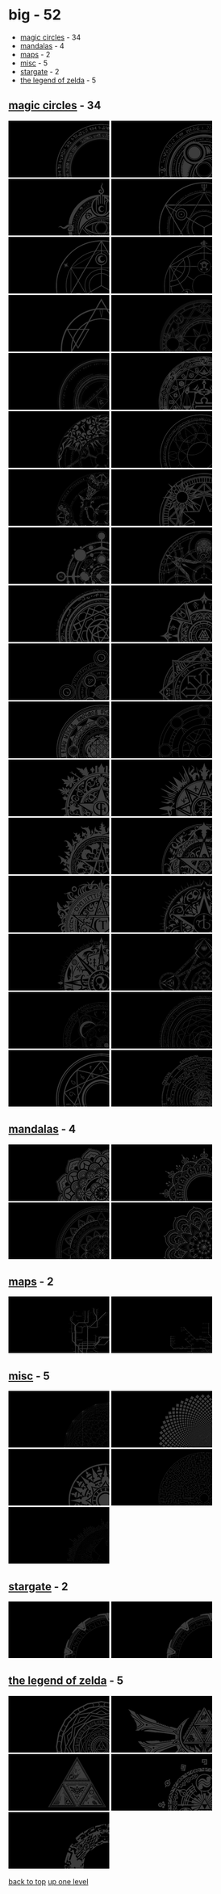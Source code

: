 # big - 52
- [magic circles](#magic-circles) - 34
- [mandalas](#mandalas) - 4
- [maps](#maps) - 2
- [misc](#misc) - 5
- [stargate](#stargate) - 2
- [the legend of zelda](#the-legend-of-zelda) - 5

<a id="magic-circles"></a>

## [magic circles](/terminal/grey%20on%20alpha/big/magic%20circles/README.MD) - 34
[![Magic Circle Bayonetta Entrance To Muspelheim by Lcl Simon](/.internals/thumbnails/terminal/grey%20on%20alpha/big/magic%20circles/bayonetta/magic_circle_bayonetta_entrance_to_muspelheim_by_lcl_simon.png "Magic Circle Bayonetta Entrance To Muspelheim by Lcl Simon")](https://raw.githubusercontent.com/buckmanc/wallpapers/main/terminal/grey%20on%20alpha/big/magic%20circles/bayonetta/magic_circle_bayonetta_entrance_to_muspelheim_by_lcl_simon.png)
[![Magic Circle Bayonetta Inferno Umbra Witch Seal by Lcl Simon](/.internals/thumbnails/terminal/grey%20on%20alpha/big/magic%20circles/bayonetta/magic_circle_bayonetta_inferno_umbra_witch_seal_by_lcl_simon.png "Magic Circle Bayonetta Inferno Umbra Witch Seal by Lcl Simon")](https://raw.githubusercontent.com/buckmanc/wallpapers/main/terminal/grey%20on%20alpha/big/magic%20circles/bayonetta/magic_circle_bayonetta_inferno_umbra_witch_seal_by_lcl_simon.png)
[![Magic Circle Bayonetta Moon Of Mahaa Kalaa by Lcl Simon](/.internals/thumbnails/terminal/grey%20on%20alpha/big/magic%20circles/bayonetta/magic_circle_bayonetta_moon_of_mahaa_kalaa_by_lcl_simon.png "Magic Circle Bayonetta Moon Of Mahaa Kalaa by Lcl Simon")](https://raw.githubusercontent.com/buckmanc/wallpapers/main/terminal/grey%20on%20alpha/big/magic%20circles/bayonetta/magic_circle_bayonetta_moon_of_mahaa_kalaa_by_lcl_simon.png)
[![magic_circle_full_metal_alchemist_02.png](/.internals/thumbnails/terminal/grey%20on%20alpha/big/magic%20circles/full%20metal%20alchemist/magic_circle_full_metal_alchemist_02.png "magic_circle_full_metal_alchemist_02.png")](https://raw.githubusercontent.com/buckmanc/wallpapers/main/terminal/grey%20on%20alpha/big/magic%20circles/full%20metal%20alchemist/magic_circle_full_metal_alchemist_02.png)
[![magic_circle_full_metal_alchemist_02_rosedesignestudio.png](/.internals/thumbnails/terminal/grey%20on%20alpha/big/magic%20circles/full%20metal%20alchemist/magic_circle_full_metal_alchemist_02_rosedesignestudio.png "magic_circle_full_metal_alchemist_02_rosedesignestudio.png")](https://raw.githubusercontent.com/buckmanc/wallpapers/main/terminal/grey%20on%20alpha/big/magic%20circles/full%20metal%20alchemist/magic_circle_full_metal_alchemist_02_rosedesignestudio.png)
[![magic_circle_full_metal_alchemist_03_rosedesignestudio.png](/.internals/thumbnails/terminal/grey%20on%20alpha/big/magic%20circles/full%20metal%20alchemist/magic_circle_full_metal_alchemist_03_rosedesignestudio.png "magic_circle_full_metal_alchemist_03_rosedesignestudio.png")](https://raw.githubusercontent.com/buckmanc/wallpapers/main/terminal/grey%20on%20alpha/big/magic%20circles/full%20metal%20alchemist/magic_circle_full_metal_alchemist_03_rosedesignestudio.png)
[![magic_circle_full_metal_alchemist_04_rosedesignestudio.png](/.internals/thumbnails/terminal/grey%20on%20alpha/big/magic%20circles/full%20metal%20alchemist/magic_circle_full_metal_alchemist_04_rosedesignestudio.png "magic_circle_full_metal_alchemist_04_rosedesignestudio.png")](https://raw.githubusercontent.com/buckmanc/wallpapers/main/terminal/grey%20on%20alpha/big/magic%20circles/full%20metal%20alchemist/magic_circle_full_metal_alchemist_04_rosedesignestudio.png)
[![magic_circle_01.png](/.internals/thumbnails/terminal/grey%20on%20alpha/big/magic%20circles/misc/magic_circle_01.png "magic_circle_01.png")](https://raw.githubusercontent.com/buckmanc/wallpapers/main/terminal/grey%20on%20alpha/big/magic%20circles/misc/magic_circle_01.png)
[![magic_circle_02.png](/.internals/thumbnails/terminal/grey%20on%20alpha/big/magic%20circles/misc/magic_circle_02.png "magic_circle_02.png")](https://raw.githubusercontent.com/buckmanc/wallpapers/main/terminal/grey%20on%20alpha/big/magic%20circles/misc/magic_circle_02.png)
[![magic_circle_03.png](/.internals/thumbnails/terminal/grey%20on%20alpha/big/magic%20circles/misc/magic_circle_03.png "magic_circle_03.png")](https://raw.githubusercontent.com/buckmanc/wallpapers/main/terminal/grey%20on%20alpha/big/magic%20circles/misc/magic_circle_03.png)
[![magic_circle_04.png](/.internals/thumbnails/terminal/grey%20on%20alpha/big/magic%20circles/misc/magic_circle_04.png "magic_circle_04.png")](https://raw.githubusercontent.com/buckmanc/wallpapers/main/terminal/grey%20on%20alpha/big/magic%20circles/misc/magic_circle_04.png)
[![magic_circle_05.png](/.internals/thumbnails/terminal/grey%20on%20alpha/big/magic%20circles/misc/magic_circle_05.png "magic_circle_05.png")](https://raw.githubusercontent.com/buckmanc/wallpapers/main/terminal/grey%20on%20alpha/big/magic%20circles/misc/magic_circle_05.png)
[![magic_circle_06.png](/.internals/thumbnails/terminal/grey%20on%20alpha/big/magic%20circles/misc/magic_circle_06.png "magic_circle_06.png")](https://raw.githubusercontent.com/buckmanc/wallpapers/main/terminal/grey%20on%20alpha/big/magic%20circles/misc/magic_circle_06.png)
[![magic_circle_07.png](/.internals/thumbnails/terminal/grey%20on%20alpha/big/magic%20circles/misc/magic_circle_07.png "magic_circle_07.png")](https://raw.githubusercontent.com/buckmanc/wallpapers/main/terminal/grey%20on%20alpha/big/magic%20circles/misc/magic_circle_07.png)
[![magic_circle_08.png](/.internals/thumbnails/terminal/grey%20on%20alpha/big/magic%20circles/misc/magic_circle_08.png "magic_circle_08.png")](https://raw.githubusercontent.com/buckmanc/wallpapers/main/terminal/grey%20on%20alpha/big/magic%20circles/misc/magic_circle_08.png)
[![magic_circle_09.png](/.internals/thumbnails/terminal/grey%20on%20alpha/big/magic%20circles/misc/magic_circle_09.png "magic_circle_09.png")](https://raw.githubusercontent.com/buckmanc/wallpapers/main/terminal/grey%20on%20alpha/big/magic%20circles/misc/magic_circle_09.png)
[![magic_circle_10_tpdesign06.png](/.internals/thumbnails/terminal/grey%20on%20alpha/big/magic%20circles/misc/magic_circle_10_tpdesign06.png "magic_circle_10_tpdesign06.png")](https://raw.githubusercontent.com/buckmanc/wallpapers/main/terminal/grey%20on%20alpha/big/magic%20circles/misc/magic_circle_10_tpdesign06.png)
[![magic_circle_11_loutecrea.png](/.internals/thumbnails/terminal/grey%20on%20alpha/big/magic%20circles/misc/magic_circle_11_loutecrea.png "magic_circle_11_loutecrea.png")](https://raw.githubusercontent.com/buckmanc/wallpapers/main/terminal/grey%20on%20alpha/big/magic%20circles/misc/magic_circle_11_loutecrea.png)
[![magic_circle_12_artstudiodesignsvg.png](/.internals/thumbnails/terminal/grey%20on%20alpha/big/magic%20circles/misc/magic_circle_12_artstudiodesignsvg.png "magic_circle_12_artstudiodesignsvg.png")](https://raw.githubusercontent.com/buckmanc/wallpapers/main/terminal/grey%20on%20alpha/big/magic%20circles/misc/magic_circle_12_artstudiodesignsvg.png)
[![magic_circle_15.png](/.internals/thumbnails/terminal/grey%20on%20alpha/big/magic%20circles/misc/magic_circle_15.png "magic_circle_15.png")](https://raw.githubusercontent.com/buckmanc/wallpapers/main/terminal/grey%20on%20alpha/big/magic%20circles/misc/magic_circle_15.png)
[![magic_circle_16.png](/.internals/thumbnails/terminal/grey%20on%20alpha/big/magic%20circles/misc/magic_circle_16.png "magic_circle_16.png")](https://raw.githubusercontent.com/buckmanc/wallpapers/main/terminal/grey%20on%20alpha/big/magic%20circles/misc/magic_circle_16.png)
[![magic_circle_17.png](/.internals/thumbnails/terminal/grey%20on%20alpha/big/magic%20circles/misc/magic_circle_17.png "magic_circle_17.png")](https://raw.githubusercontent.com/buckmanc/wallpapers/main/terminal/grey%20on%20alpha/big/magic%20circles/misc/magic_circle_17.png)
[![magic_circle_7003_etechdigital.png](/.internals/thumbnails/terminal/grey%20on%20alpha/big/magic%20circles/misc/magic_circle_7003_etechdigital.png "magic_circle_7003_etechdigital.png")](https://raw.githubusercontent.com/buckmanc/wallpapers/main/terminal/grey%20on%20alpha/big/magic%20circles/misc/magic_circle_7003_etechdigital.png)
[![magic_circle_7005_etechdigital.png](/.internals/thumbnails/terminal/grey%20on%20alpha/big/magic%20circles/misc/magic_circle_7005_etechdigital.png "magic_circle_7005_etechdigital.png")](https://raw.githubusercontent.com/buckmanc/wallpapers/main/terminal/grey%20on%20alpha/big/magic%20circles/misc/magic_circle_7005_etechdigital.png)
[![magic_circle_7007_etechdigital.png](/.internals/thumbnails/terminal/grey%20on%20alpha/big/magic%20circles/misc/magic_circle_7007_etechdigital.png "magic_circle_7007_etechdigital.png")](https://raw.githubusercontent.com/buckmanc/wallpapers/main/terminal/grey%20on%20alpha/big/magic%20circles/misc/magic_circle_7007_etechdigital.png)
[![magic_circle_7010_etechdigital.png](/.internals/thumbnails/terminal/grey%20on%20alpha/big/magic%20circles/misc/magic_circle_7010_etechdigital.png "magic_circle_7010_etechdigital.png")](https://raw.githubusercontent.com/buckmanc/wallpapers/main/terminal/grey%20on%20alpha/big/magic%20circles/misc/magic_circle_7010_etechdigital.png)
[![magic_circle_7011_etechdigital.png](/.internals/thumbnails/terminal/grey%20on%20alpha/big/magic%20circles/misc/magic_circle_7011_etechdigital.png "magic_circle_7011_etechdigital.png")](https://raw.githubusercontent.com/buckmanc/wallpapers/main/terminal/grey%20on%20alpha/big/magic%20circles/misc/magic_circle_7011_etechdigital.png)
[![magic_circle_7012_etechdigital.png](/.internals/thumbnails/terminal/grey%20on%20alpha/big/magic%20circles/misc/magic_circle_7012_etechdigital.png "magic_circle_7012_etechdigital.png")](https://raw.githubusercontent.com/buckmanc/wallpapers/main/terminal/grey%20on%20alpha/big/magic%20circles/misc/magic_circle_7012_etechdigital.png)
[![magic_circle_7013_etechdigital.png](/.internals/thumbnails/terminal/grey%20on%20alpha/big/magic%20circles/misc/magic_circle_7013_etechdigital.png "magic_circle_7013_etechdigital.png")](https://raw.githubusercontent.com/buckmanc/wallpapers/main/terminal/grey%20on%20alpha/big/magic%20circles/misc/magic_circle_7013_etechdigital.png)
[![Magic Circle Advanced Trinity Summoning Circle by Hocc](/.internals/thumbnails/terminal/grey%20on%20alpha/big/magic%20circles/misc/magic_circle_advanced_trinity_summoning_circle_by_hocc.png "Magic Circle Advanced Trinity Summoning Circle by Hocc")](https://raw.githubusercontent.com/buckmanc/wallpapers/main/terminal/grey%20on%20alpha/big/magic%20circles/misc/magic_circle_advanced_trinity_summoning_circle_by_hocc.png)
[![Magic Circle Alicia S Glyph by Hocc](/.internals/thumbnails/terminal/grey%20on%20alpha/big/magic%20circles/misc/magic_circle_alicia_s_glyph_by_hocc.png "Magic Circle Alicia S Glyph by Hocc")](https://raw.githubusercontent.com/buckmanc/wallpapers/main/terminal/grey%20on%20alpha/big/magic%20circles/misc/magic_circle_alicia_s_glyph_by_hocc.png)
[![magic_circle_doctor_strange.png](/.internals/thumbnails/terminal/grey%20on%20alpha/big/magic%20circles/misc/magic_circle_doctor_strange.png "magic_circle_doctor_strange.png")](https://raw.githubusercontent.com/buckmanc/wallpapers/main/terminal/grey%20on%20alpha/big/magic%20circles/misc/magic_circle_doctor_strange.png)
[![Magic Circle Lycarus by Dragonphyrre](/.internals/thumbnails/terminal/grey%20on%20alpha/big/magic%20circles/misc/magic_circle_lycarus_by_dragonphyrre.png "Magic Circle Lycarus by Dragonphyrre")](https://raw.githubusercontent.com/buckmanc/wallpapers/main/terminal/grey%20on%20alpha/big/magic%20circles/misc/magic_circle_lycarus_by_dragonphyrre.png)
[![magic_circle_planets_drawing.png](/.internals/thumbnails/terminal/grey%20on%20alpha/big/magic%20circles/misc/magic_circle_planets_drawing.png "magic_circle_planets_drawing.png")](https://raw.githubusercontent.com/buckmanc/wallpapers/main/terminal/grey%20on%20alpha/big/magic%20circles/misc/magic_circle_planets_drawing.png)

<a id="mandalas"></a>

## [mandalas](/terminal/grey%20on%20alpha/big/mandalas/README.MD) - 4
[![mandala_02.png](/.internals/thumbnails/terminal/grey%20on%20alpha/big/mandalas/mandala_02.png "mandala_02.png")](https://raw.githubusercontent.com/buckmanc/wallpapers/main/terminal/grey%20on%20alpha/big/mandalas/mandala_02.png)
[![mandala_03.png](/.internals/thumbnails/terminal/grey%20on%20alpha/big/mandalas/mandala_03.png "mandala_03.png")](https://raw.githubusercontent.com/buckmanc/wallpapers/main/terminal/grey%20on%20alpha/big/mandalas/mandala_03.png)
[![mandala_05.png](/.internals/thumbnails/terminal/grey%20on%20alpha/big/mandalas/mandala_05.png "mandala_05.png")](https://raw.githubusercontent.com/buckmanc/wallpapers/main/terminal/grey%20on%20alpha/big/mandalas/mandala_05.png)
[![mandala_10.png](/.internals/thumbnails/terminal/grey%20on%20alpha/big/mandalas/mandala_10.png "mandala_10.png")](https://raw.githubusercontent.com/buckmanc/wallpapers/main/terminal/grey%20on%20alpha/big/mandalas/mandala_10.png)

<a id="maps"></a>

## [maps](/terminal/grey%20on%20alpha/big/maps/README.MD) - 2
[![new_york_city_subway_map.png](/.internals/thumbnails/terminal/grey%20on%20alpha/big/maps/new_york_city_subway_map.png "new_york_city_subway_map.png")](https://raw.githubusercontent.com/buckmanc/wallpapers/main/terminal/grey%20on%20alpha/big/maps/new_york_city_subway_map.png)
[![tehran_metro_map_v1_0.png](/.internals/thumbnails/terminal/grey%20on%20alpha/big/maps/tehran_metro_map_v1_0.png "tehran_metro_map_v1_0.png")](https://raw.githubusercontent.com/buckmanc/wallpapers/main/terminal/grey%20on%20alpha/big/maps/tehran_metro_map_v1_0.png)

<a id="misc"></a>

## [misc](/terminal/grey%20on%20alpha/big/misc/README.MD) - 5
[![20_ponted_cross_graph.png](/.internals/thumbnails/terminal/grey%20on%20alpha/big/misc/20_ponted_cross_graph.png "20_ponted_cross_graph.png")](https://raw.githubusercontent.com/buckmanc/wallpapers/main/terminal/grey%20on%20alpha/big/misc/20_ponted_cross_graph.png)
[![circle_squares.png](/.internals/thumbnails/terminal/grey%20on%20alpha/big/misc/circle_squares.png "circle_squares.png")](https://raw.githubusercontent.com/buckmanc/wallpapers/main/terminal/grey%20on%20alpha/big/misc/circle_squares.png)
[![compass_rose_cantino.png](/.internals/thumbnails/terminal/grey%20on%20alpha/big/misc/compass_rose_cantino.png "compass_rose_cantino.png")](https://raw.githubusercontent.com/buckmanc/wallpapers/main/terminal/grey%20on%20alpha/big/misc/compass_rose_cantino.png)
[![maze.png](/.internals/thumbnails/terminal/grey%20on%20alpha/big/misc/maze.png "maze.png")](https://raw.githubusercontent.com/buckmanc/wallpapers/main/terminal/grey%20on%20alpha/big/misc/maze.png)
[![tree_of_life_svg.png](/.internals/thumbnails/terminal/grey%20on%20alpha/big/misc/tree_of_life_svg.png "tree_of_life_svg.png")](https://raw.githubusercontent.com/buckmanc/wallpapers/main/terminal/grey%20on%20alpha/big/misc/tree_of_life_svg.png)

<a id="stargate"></a>

## [stargate](/terminal/grey%20on%20alpha/big/stargate/README.MD) - 2
[![stargate_milkyway.png](/.internals/thumbnails/terminal/grey%20on%20alpha/big/stargate/stargate_milkyway.png "stargate_milkyway.png")](https://raw.githubusercontent.com/buckmanc/wallpapers/main/terminal/grey%20on%20alpha/big/stargate/stargate_milkyway.png)
[![stargate_pegasus.png](/.internals/thumbnails/terminal/grey%20on%20alpha/big/stargate/stargate_pegasus.png "stargate_pegasus.png")](https://raw.githubusercontent.com/buckmanc/wallpapers/main/terminal/grey%20on%20alpha/big/stargate/stargate_pegasus.png)

<a id="the-legend-of-zelda"></a>

## [the legend of zelda](/terminal/grey%20on%20alpha/big/the%20legend%20of%20zelda/README.MD) - 5
[![Twlight Portal by Ohcooldesigns](/.internals/thumbnails/terminal/grey%20on%20alpha/big/the%20legend%20of%20zelda/twlight_portal_by_ohcooldesigns.png "Twlight Portal by Ohcooldesigns")](https://raw.githubusercontent.com/buckmanc/wallpapers/main/terminal/grey%20on%20alpha/big/the%20legend%20of%20zelda/twlight_portal_by_ohcooldesigns.png)
[![Zelda Collection 02 Arts and Artifacts by Japatonic](/.internals/thumbnails/terminal/grey%20on%20alpha/big/the%20legend%20of%20zelda/zelda_collection_02_arts_and_artifacts_by_japatonic.png "Zelda Collection 02 Arts and Artifacts by Japatonic")](https://raw.githubusercontent.com/buckmanc/wallpapers/main/terminal/grey%20on%20alpha/big/the%20legend%20of%20zelda/zelda_collection_02_arts_and_artifacts_by_japatonic.png)
[![Zelda Collection 03 Encylopedia by Japatonic](/.internals/thumbnails/terminal/grey%20on%20alpha/big/the%20legend%20of%20zelda/zelda_collection_03_encylopedia_by_japatonic.png "Zelda Collection 03 Encylopedia by Japatonic")](https://raw.githubusercontent.com/buckmanc/wallpapers/main/terminal/grey%20on%20alpha/big/the%20legend%20of%20zelda/zelda_collection_03_encylopedia_by_japatonic.png)
[![Zelda Skyward Sword Gate Of Time by Tamalesyatole](/.internals/thumbnails/terminal/grey%20on%20alpha/big/the%20legend%20of%20zelda/zelda_skyward_sword_gate_of_time_by_tamalesyatole.png "Zelda Skyward Sword Gate Of Time by Tamalesyatole")](https://raw.githubusercontent.com/buckmanc/wallpapers/main/terminal/grey%20on%20alpha/big/the%20legend%20of%20zelda/zelda_skyward_sword_gate_of_time_by_tamalesyatole.png)
[![zelda_totk_ouroboros.png](/.internals/thumbnails/terminal/grey%20on%20alpha/big/the%20legend%20of%20zelda/zelda_totk_ouroboros.png "zelda_totk_ouroboros.png")](https://raw.githubusercontent.com/buckmanc/wallpapers/main/terminal/grey%20on%20alpha/big/the%20legend%20of%20zelda/zelda_totk_ouroboros.png)


[back to top](#)
[up one level](/terminal/grey%20on%20alpha/README.MD)
